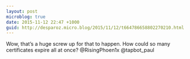 ```yaml
---
layout: post
microblog: true
date: 2015-11-12 22:47 +1000
guid: http://desparoz.micro.blog/2015/11/12/t664786658802270210.html
---
```

Wow, that’s a huge screw up for that to happen. How could so many certificates expire all at once? @RisingPhoen1x @tapbot_paul
